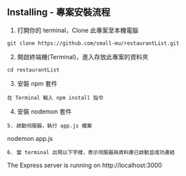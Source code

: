 ## Installing - 專案安裝流程

1. 打開你的 terminal，Clone 此專案至本機電腦
```
git clone https://github.com/small-mu/restaurantList.git
```
2. 開啟終端機(Terminal)，進入存放此專案的資料夾
```
cd restaurantList
```
3. 安裝 npm 套件
```
在 Terminal 輸入 npm install 指令
```
4. 安裝 nodemon 套件
```
5. 啟動伺服器，執行 app.js 檔案
```
nodemon app.js
```
6. 當 terminal 出現以下字樣，表示伺服器與資料庫已啟動並成功連結
```
The Express server is running on http://localhost:3000
